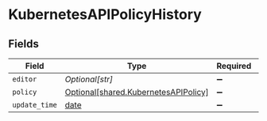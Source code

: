 # KubernetesAPIPolicyHistory


## Fields

| Field                                                                                  | Type                                                                                   | Required                                                                               | Description                                                                            |
| -------------------------------------------------------------------------------------- | -------------------------------------------------------------------------------------- | -------------------------------------------------------------------------------------- | -------------------------------------------------------------------------------------- |
| `editor`                                                                               | *Optional[str]*                                                                        | :heavy_minus_sign:                                                                     | N/A                                                                                    |
| `policy`                                                                               | [Optional[shared.KubernetesAPIPolicy]](undefined/models/shared/kubernetesapipolicy.md) | :heavy_minus_sign:                                                                     | N/A                                                                                    |
| `update_time`                                                                          | [date](https://docs.python.org/3/library/datetime.html#date-objects)                   | :heavy_minus_sign:                                                                     | N/A                                                                                    |